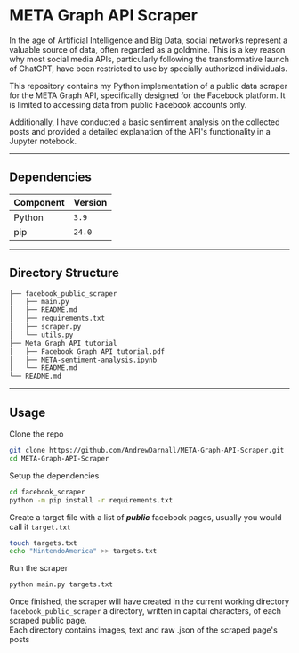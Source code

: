 # META Graph API Scraper

In the age of Artificial Intelligence and Big Data, social networks represent a valuable source of data, often regarded as a goldmine. This is a key reason why most social media APIs, particularly following the transformative launch of ChatGPT, have been restricted to use by specially authorized individuals.

This repository contains my Python implementation of a public data scraper for the META Graph API, specifically designed for the Facebook platform. It is limited to accessing data from public Facebook accounts only.

Additionally, I have conducted a basic sentiment analysis on the collected posts and provided a detailed explanation of the API's functionality in a Jupyter notebook.

------

## Dependencies

| Component | Version |
------------|----------
| Python    | `3.9`   |
| pip       | `24.0`  |

------

## Directory Structure

```bash
├── facebook_public_scraper
│   ├── main.py
│   ├── README.md
│   ├── requirements.txt
│   ├── scraper.py
│   └── utils.py
├── Meta_Graph_API_tutorial
│   ├── Facebook Graph API tutorial.pdf
│   ├── META-sentiment-analysis.ipynb
│   └── README.md
└── README.md
```

------

## Usage

Clone the repo

```bash
git clone https://github.com/AndrewDarnall/META-Graph-API-Scraper.git
cd META-Graph-API-Scraper
```

Setup the dependencies

```bash
cd facebook_scraper
python -m pip install -r requirements.txt
```

Create a target file with a list of <i><b>public</b></i> facebook pages, usually you would call it `target.txt`

```bash
touch targets.txt
echo "NintendoAmerica" >> targets.txt
```

Run the scraper

```bash
python main.py targets.txt
```

Once finished, the scraper will have created in the current working directory `facebook_public_scraper` a directory, written in 
capital characters, of each scraped public page. <br>
Each directory contains images, text and raw .json of the scraped page's posts